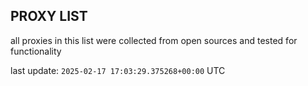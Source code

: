 ## PROXY LIST

all proxies in this list were collected from open sources and tested for functionality

last update: `2025-02-17 17:03:29.375268+00:00` UTC